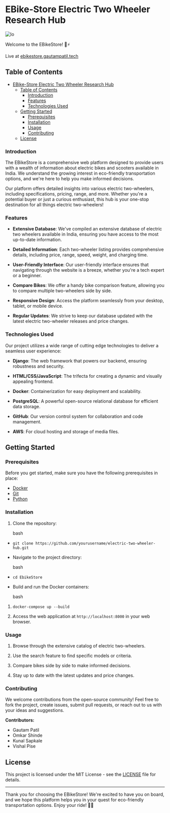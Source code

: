# EBike-Store Electric Two Wheeler Research Hub

![lo](https://drive.google.com/uc?export=view&id=1tuFBPOWMZt_UFJ0mtyf-YKmpW5mPqdRM)

Welcome to the EBikeStore! 🛵⚡

Live at [ebikestore.gautampatil.tech](https://ebikestore.gautampatil.tech)

## Table of Contents

- [EBike-Store Electric Two Wheeler Research Hub](#ebike-store-electric-two-wheeler-research-hub)
  - [Table of Contents](#table-of-contents)
    - [Introduction](#introduction)
    - [Features](#features)
    - [Technologies Used](#technologies-used)
  - [Getting Started](#getting-started)
    - [Prerequisites](#prerequisites)
    - [Installation](#installation)
    - [Usage](#usage)
    - [Contributing](#contributing)
  - [License](#license)

### Introduction

The EBikeStore is a comprehensive web platform designed to provide users with a wealth of information about electric bikes and scooters available in India. We understand the growing interest in eco-friendly transportation options, and we're here to help you make informed decisions.

Our platform offers detailed insights into various electric two-wheelers, including specifications, pricing, range, and more. Whether you're a potential buyer or just a curious enthusiast, this hub is your one-stop destination for all things electric two-wheelers!

### Features

- **Extensive Database**: We've compiled an extensive database of electric two wheelers available in India, ensuring you have access to the most up-to-date information.

- **Detailed Information**: Each two-wheeler listing provides comprehensive details, including price, range, speed, weight, and charging time.

- **User-Friendly Interface**: Our user-friendly interface ensures that navigating through the website is a breeze, whether you're a tech expert or a beginner.

- **Compare Bikes**: We offer a handy bike comparison feature, allowing you to compare multiple two-wheelers side by side.

- **Responsive Design**: Access the platform seamlessly from your desktop, tablet, or mobile device.

- **Regular Updates**: We strive to keep our database updated with the latest electric two-wheeler releases and price changes.

### Technologies Used

Our project utilizes a wide range of cutting edge technologies to deliver a seamless user experience:

- **Django**: The web framework that powers our backend, ensuring robustness and security.

- **HTML/CSS/JavaScript**: The trifecta for creating a dynamic and visually appealing frontend.

- **Docker**: Containerization for easy deployment and scalability.

- **PostgreSQL**: A powerful open-source relational database for efficient data storage.

- **GitHub**: Our version control system for collaboration and code management.

- **AWS**: For cloud hosting and storage of media files.

## Getting Started

### Prerequisites

Before you get started, make sure you have the following prerequisites in place:

- [Docker](https://www.docker.com/get-started)
- [Git](https://git-scm.com/downloads)
- [Python](https://www.python.org/downloads/)

### Installation

1. Clone the repository:

    bash

- `git clone https://github.com/yourusername/electric-two-wheeler-hub.git`

- Navigate to the project directory:

    bash

- `cd EbikeStore`

- Build and run the Docker containers:

    bash

1. `docker-compose up --build`

2. Access the web application at `http://localhost:8000` in your web browser.

### Usage

1. Browse through the extensive catalog of electric two-wheelers.

2. Use the search feature to find specific models or criteria.

3. Compare bikes side by side to make informed decisions.

4. Stay up to date with the latest updates and price changes.

### Contributing

We welcome contributions from the open-source community! Feel free to fork the project, create issues, submit pull requests, or reach out to us with your ideas and suggestions.

**Contributors:**

- Gautam Patil
- Omkar Shinde
- Kunal Sapkale
- Vishal Pise

## License

This project is licensed under the MIT License - see the [LICENSE](https://github.com/GautamPatil1/EBikeStore/blob/main/LICENSE) file for details.

----------

Thank you for choosing the EBikeStore! We're excited to have you on board, and we hope this platform helps you in your quest for eco-friendly transportation options. Enjoy your ride! 🌿🛵
